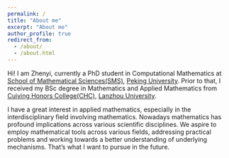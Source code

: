 ```yaml
---
permalink: /
title: "About me"
excerpt: "About me"
author_profile: true
redirect_from: 
  - /about/
  - /about.html
---
```


Hi! I am Zhenyi, currently a PhD student in Computational Mathematics at [School of Mathematical Sciences(SMS)](https://www.math.pku.edu.cn/index.htm), [Peking University](https://english.pku.edu.cn/).
Prior to that, I received my BSc degree in Mathematics and Applied Mathematics from [Cuiying Honors College(CHC)](http://chc.lzu.edu.cn/), [Lanzhou University](https://en.lzu.edu.cn/). 

I have a great interest in applied mathematics, especially in the interdisciplinary field involving mathematics. Nowadays mathematics has profound implications across various scientific disciplines. We aspire to employ mathematical tools across various fields, addressing practical problems and working towards a better understanding of underlying mechanisms. That’s what I want to pursue in the future.
